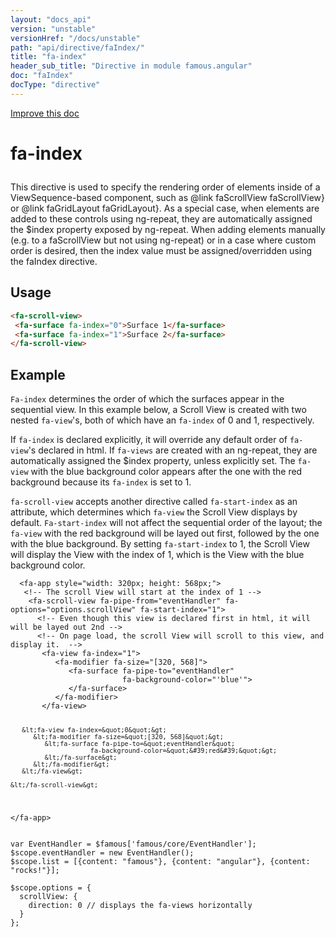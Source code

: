 ```yaml
---
layout: "docs_api"
version: "unstable"
versionHref: "/docs/unstable"
path: "api/directive/faIndex/"
title: "fa-index"
header_sub_title: "Directive in module famous.angular"
doc: "faIndex"
docType: "directive"
---
```


<div class="improve-docs">
  <a href='https://github.com/Famous/famous-angular/edit/master/src/scripts/directives/fa-index.js#L1'>
    Improve this doc
  </a>
</div>





<h1 class="api-title">

  fa-index



</h1>





This directive is used to specify the rendering order of elements
inside of a ViewSequence-based component, such as @link faScrollView faScrollView}
or @link faGridLayout faGridLayout}.  As a special case, when elements are added to
these controls using ng-repeat, they are automatically assigned the
$index property exposed by ng-repeat.  When adding elements manually
(e.g. to a faScrollView but not using ng-repeat) or in a case where custom
order is desired, then the index value must be assigned/overridden using the faIndex directive.






  
<h2 id="usage">Usage</h2>
  
```html
<fa-scroll-view>
 <fa-surface fa-index="0">Surface 1</fa-surface>
 <fa-surface fa-index="1">Surface 2</fa-surface>
</fa-scroll-view>
```
  
  

  



<h2 id="example">Example</h2><p><code>Fa-index</code> determines the order of which the surfaces appear in the sequential view.
In this example below, a Scroll View is created with two nested <code>fa-view</code>&#39;s, both of which have an <code>fa-index</code> of 0 and 1, respectively.</p>
<p>If <code>fa-index</code> is declared explicitly, it will override any default order of <code>fa-view</code>&#39;s declared in html.
If <code>fa-views</code> are created with an ng-repeat, they are automatically assigned the $index property, unless explicitly set.
The <code>fa-view</code> with the blue background color appears after the one with the red background because its <code>fa-index</code> is set to 1.</p>
<p><code>fa-scroll-view</code> accepts another directive called <code>fa-start-index</code> as an attribute, which determines which <code>fa-view</code> the Scroll View displays by default.
<code>Fa-start-index</code> will not affect the sequential order of the layout; the <code>fa-view</code> with the red background will be layed out first, followed by the one with the blue background.
 By setting <code>fa-start-index</code> to 1, the Scroll View will display the View with the index of 1, which is the View with the blue background color. </p>
<pre><code class="lang-html">  &lt;fa-app style=&quot;width: 320px; height: 568px;&quot;&gt; 
   &lt;!-- The scroll View will start at the index of 1 --&gt;
    &lt;fa-scroll-view fa-pipe-from=&quot;eventHandler&quot; fa-options=&quot;options.scrollView&quot; fa-start-index=&quot;1&quot;&gt;
      &lt;!-- Even though this view is declared first in html, it will will be layed out 2nd --&gt;
      &lt;!-- On page load, the scroll View will scroll to this view, and display it.  --&gt;
       &lt;fa-view fa-index=&quot;1&quot;&gt;
          &lt;fa-modifier fa-size=&quot;[320, 568]&quot;&gt;
             &lt;fa-surface fa-pipe-to=&quot;eventHandler&quot; 
                         fa-background-color=&quot;&#39;blue&#39;&quot;&gt;
             &lt;/fa-surface&gt;
          &lt;/fa-modifier&gt;
       &lt;/fa-view&gt;

       &lt;fa-view fa-index=&quot;0&quot;&gt;
          &lt;fa-modifier fa-size=&quot;[320, 568]&quot;&gt;
             &lt;fa-surface fa-pipe-to=&quot;eventHandler&quot; 
                         fa-background-color=&quot;&#39;red&#39;&quot;&gt;
             &lt;/fa-surface&gt;
          &lt;/fa-modifier&gt;
       &lt;/fa-view&gt;

    &lt;/fa-scroll-view&gt;   
  &lt;/fa-app&gt;</code></pre>
<pre><code class="lang-javascript">var EventHandler = $famous[&#39;famous/core/EventHandler&#39;];
$scope.eventHandler = new EventHandler();
$scope.list = [{content: &quot;famous&quot;}, {content: &quot;angular&quot;}, {content: &quot;rocks!&quot;}];

$scope.options = {
  scrollView: {
    direction: 0 // displays the fa-views horizontally
  }
};</code></pre>




